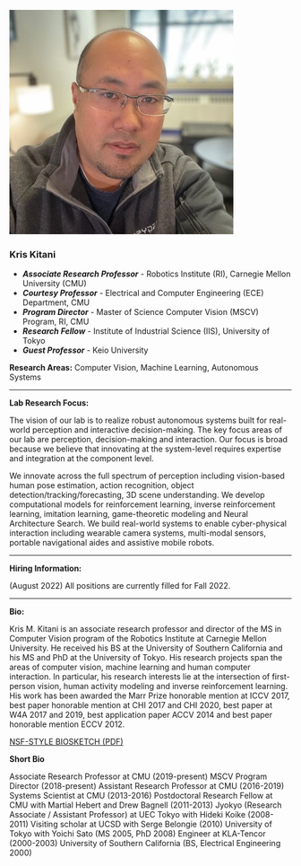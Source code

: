 ![headshot](kitani_kris.jpg)

### Kris Kitani  

* ***Associate Research Professor*** - Robotics Institute (RI), Carnegie Mellon University (CMU)
* ***Courtesy Professor*** - Electrical and Computer Engineering (ECE) Department, CMU
* ***Program Director*** - Master of Science Computer Vision (MSCV) Program, RI, CMU  
* ***Research Fellow*** - Institute of Industrial Science (IIS), University of Tokyo  
* ***Guest Professor*** - Keio University
    
**Research Areas:** Computer Vision, Machine Learning, Autonomous Systems

***

**Lab Research Focus:**

The vision of our lab is to realize robust autonomous systems built for real-world perception and interactive decision-making.
The key focus areas of our lab are perception, decision-making and interaction.
Our focus is broad because we believe that innovating at the system-level requires expertise and integration at the component level.

We innovate across the full spectrum of perception including vision-based human pose estimation, action recognition, object detection/tracking/forecasting, 3D scene understanding.
We develop computational models for reinforcement learning, inverse reinforcement learning, imitation learning, game-theoretic modeling and Neural Architecture Search.
We build real-world systems to enable cyber-physical interaction including wearable camera systems, multi-modal sensors, portable navigational aides and assistive mobile robots.

***

**Hiring Information:**

(August 2022) All positions are currently filled for Fall 2022. 

***

**Bio:**

Kris M. Kitani is an associate research professor and director of the MS in Computer Vision program of the Robotics Institute at Carnegie Mellon University.
He received his BS at the University of Southern California and his MS and PhD at the University of Tokyo.
His research projects span the areas of computer vision, machine learning and human computer interaction.
In particular, his research interests lie at the intersection of first-person vision, human activity modeling and inverse reinforcement learning.
His work has been awarded the Marr Prize honorable mention at ICCV 2017, best paper honorable mention at CHI 2017 and CHI 2020, best paper at W4A 2017 and 2019, best application paper ACCV 2014 and best paper honorable mention ECCV 2012.

[NSF-STYLE BIOSKETCH (PDF)](./Kitani_Biosketch.pdf)


**Short Bio**

Associate Research Professor at CMU (2019-present)
MSCV Program Director (2018-present)
Assistant Research Professor at CMU (2016-2019)
Systems Scientist at CMU (2013-2016)
Postdoctoral Research Fellow at CMU with Martial Hebert and Drew Bagnell (2011-2013)
Jyokyo (Research Associate / Assistant Professor) at UEC Tokyo with Hideki Koike (2008-2011)
Visiting scholar at UCSD with Serge Belongie  (2010)
University of Tokyo with Yoichi Sato (MS 2005, PhD 2008)
Engineer at KLA-Tencor (2000-2003)
University of Southern California (BS, Electrical Engineering 2000)



